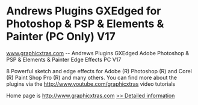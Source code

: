 # Andrews Plugins GXEdged for Photoshop & PSP & Elements & Painter (PC Only) V17
www.graphicxtras.com -- Andrews Plugins GXEdged Adobe Photoshop & PSP & Elements & Painter Edge Effects PC V17

8 Powerful sketch and edge effects for Adobe (R) Photoshop (R) and Corel (R) Paint Shop Pro (R) and many others. You can find more about the plugins via the http://www.youtube.com/graphicxtras video tutorials

Home page is http://www.graphicxtras.com
[>> Detailed information](https://secure.shareit.com/shareit/product.html?productid=213725&affiliateid=200057808)